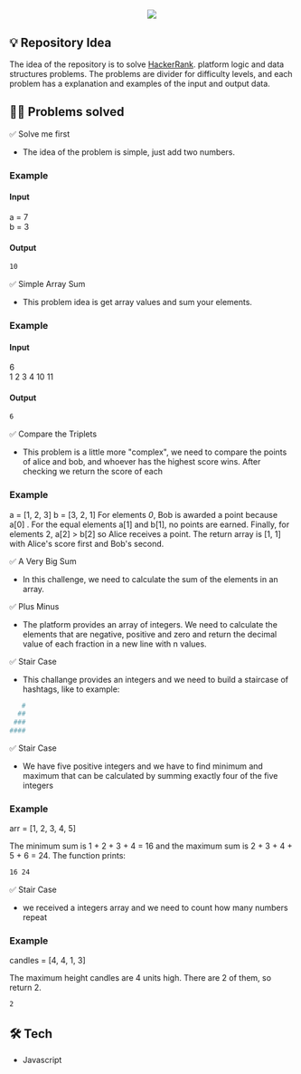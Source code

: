 <h1 align="center">
  <img src="https://hrcdn.net/community-frontend/assets/brand/logo-new-white-green-a5cb16e0ae.svg" />
</h1>

## :bulb: Repository Idea

The idea of the repository is to solve [HackerRank](https://hackerrank.com/). platform logic and data structures problems. The problems are divider for difficulty levels, and each problem has a explanation and examples of the input and output data.

## :face_exhaling: Problems solved

:white_check_mark: Solve me first

- The idea of the problem is simple, just add two numbers.

### Example

#### Input <br>

a = 7 <br>
b = 3

#### Output <br>

```bash
10
```

:white_check_mark: Simple Array Sum

- This problem idea is get array values and sum your elements.

### Example

#### Input <br>

6 <br>
1 2 3 4 10 11

#### Output <br>

```bash
6
```

:white_check_mark: Compare the Triplets

- This problem is a little more "complex", we need to compare the points of alice and bob, and whoever has the highest score wins. After checking we return the score of each

### Example

a = [1, 2, 3]
b = [3, 2, 1]
For elements _0_, Bob is awarded a point because a[0] .
For the equal elements a[1] and b[1], no points are earned.
Finally, for elements 2, a[2] > b[2] so Alice receives a point.
The return array is [1, 1] with Alice's score first and Bob's second.

:white_check_mark: A Very Big Sum

- In this challenge, we need to calculate the sum of the elements in an array.

:white_check_mark: Plus Minus

- The platform provides an array of integers. We need to calculate the elements that are negative, positive and zero and return the decimal value of each fraction in a new line with n values.

:white_check_mark: Stair Case

- This challange provides an integers and we need to build a staircase of hashtags, like to example:

```bash
   #
  ##
 ###
####
```

:white_check_mark: Stair Case

- We have five positive integers and we have to find minimum and maximum that can be calculated by summing exactly four of the five integers

### Example

arr = [1, 2, 3, 4, 5]

The minimum sum is 1 + 2 + 3 + 4 = 16 and the maximum sum is 2 + 3 + 4 + 5 + 6 = 24. The function prints:

```bash
16 24
```

:white_check_mark: Stair Case

- we received a integers array and we need to count how many numbers repeat

### Example

candles = [4, 4, 1, 3]

The maximum height candles are 4 units high. There are 2 of them, so return 2.

```bash
2
```

## :hammer_and_wrench: Tech

- Javascript
